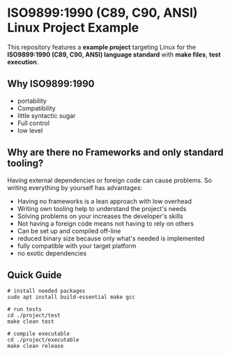 # ISO9899:1990 (C89, C90, ANSI) Linux Project Example

This repository features a **example project** targeting Linux for the **ISO9899:1990 (C89, C90, ANSI) language standard** with **make files**, **test execution**.

## Why ISO9899:1990

* portability
* Compatibility
* little syntactic sugar
* Full control
* low level

## Why are there no Frameworks and only standard tooling?

Having external dependencies or foreign code can cause problems.
So writing everything by yourself has advantages:

* Having no frameworks is a lean approach with low overhead
* Writing own tooling help to understand the project's needs
* Solving problems on your increases the developer's skills
* Not having a foreign code means not having to rely on others
* Can be set up and compiled off-line
* reduced binary size because only what's needed is implemented
* fully compatible with your target platform
* no exotic dependencies

## Quick Guide

```bash:
# install needed packages
sudo apt install build-essential make gcc

# run tests
cd ./project/test
make clean test

# compile executable
cd ./project/executable
make clean release
```
